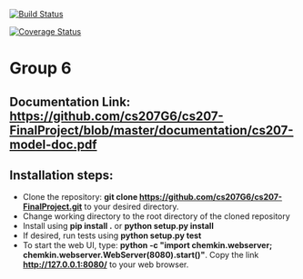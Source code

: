 [![Build Status](https://travis-ci.org/cs207G6/cs207-FinalProject.svg?branch=master&maxAge=0)](https://travis-ci.org/cs207G6/cs207-FinalProject.svg?branch=master&maxAge=0)

[![Coverage Status](https://coveralls.io/repos/github/cs207G6/cs207-FinalProject/badge.svg?branch=master)](https://coveralls.io/github/cs207G6/cs207-FinalProject?branch=master&maxAge=0)

# Group 6
## Documentation Link: https://github.com/cs207G6/cs207-FinalProject/blob/master/documentation/cs207-model-doc.pdf
## Installation steps:
- Clone the repository: **git clone https://github.com/cs207G6/cs207-FinalProject.git** to your desired directory.
- Change working directory to the root directory of the cloned repository
- Install using **pip install .** or **python setup.py install**
- If desired, run tests using **python setup.py test**
- To start the web UI, type: **python -c "import chemkin.webserver; chemkin.webserver.WebServer(8080).start()"**. Copy the link **http://127.0.0.1:8080/** to your web browser.